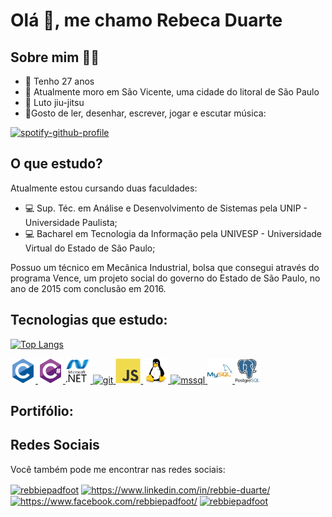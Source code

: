 <h1 align="left">Olá 👋, me chamo Rebeca Duarte</h1>


## Sobre mim 👨‍💻
* 📆 Tenho 27 anos
* 📍 Atualmente moro em São Vicente, uma cidade do litoral de São Paulo
* 🥋 Luto jiu-jitsu 
* 📜Gosto de ler, desenhar, escrever, jogar e escutar música:

<!-- SPOTIFY-->
[![spotify-github-profile](https://spotify-github-profile.kittinanx.com/api/view?uid=rebbiepadfoot&cover_image=true&theme=default&show_offline=false&background_color=121212&interchange=true&bar_color=53b14f&bar_color_cover=false)](https://github.com/kittinan/spotify-github-profile)



## O que estudo?

Atualmente estou cursando duas faculdades:
* 💻 Sup. Téc. em Análise e Desenvolvimento de Sistemas pela UNIP - Universidade Paulista; 
* 💻 Bacharel em Tecnologia da Informação pela UNIVESP - Universidade Virtual do Estado de São Paulo;

Possuo um técnico em Mecânica Industrial, bolsa que consegui através do programa Vence, um projeto social do governo do Estado de São Paulo, no ano de 2015 com conclusão em 2016.

## Tecnologias que estudo:

<!-- GITHUB STATS -->
[![Top Langs](https://github-readme-stats.vercel.app/api/top-langs/?username=rebbieduarte&layout=compact)](https://github.com/rebbieduarte/github-readme-stats)

<!-- TECNOLOGIAS -->
<p align="left"> <a href="https://www.cprogramming.com/" target="_blank" rel="noreferrer"> <img src="https://raw.githubusercontent.com/devicons/devicon/master/icons/c/c-original.svg" alt="c" width="40" height="40"/> </a> <a href="https://www.w3schools.com/cs/" target="_blank" rel="noreferrer"> <img src="https://raw.githubusercontent.com/devicons/devicon/master/icons/csharp/csharp-original.svg" alt="csharp" width="40" height="40"/> </a> <a href="https://dotnet.microsoft.com/" target="_blank" rel="noreferrer"> <img src="https://raw.githubusercontent.com/devicons/devicon/master/icons/dot-net/dot-net-original-wordmark.svg" alt="dotnet" width="40" height="40"/> </a> <a href="https://git-scm.com/" target="_blank" rel="noreferrer"> <img src="https://www.vectorlogo.zone/logos/git-scm/git-scm-icon.svg" alt="git" width="40" height="40"/> </a> <a href="https://developer.mozilla.org/en-US/docs/Web/JavaScript" target="_blank" rel="noreferrer"> <img src="https://raw.githubusercontent.com/devicons/devicon/master/icons/javascript/javascript-original.svg" alt="javascript" width="40" height="40"/> </a> <a href="https://www.linux.org/" target="_blank" rel="noreferrer"> <img src="https://raw.githubusercontent.com/devicons/devicon/master/icons/linux/linux-original.svg" alt="linux" width="40" height="40"/> </a> <a href="https://www.microsoft.com/en-us/sql-server" target="_blank" rel="noreferrer"> <img src="https://www.svgrepo.com/show/303229/microsoft-sql-server-logo.svg" alt="mssql" width="40" height="40"/> </a> <a href="https://www.mysql.com/" target="_blank" rel="noreferrer"> <img src="https://raw.githubusercontent.com/devicons/devicon/master/icons/mysql/mysql-original-wordmark.svg" alt="mysql" width="40" height="40"/> </a> <a href="https://www.postgresql.org" target="_blank" rel="noreferrer"> <img src="https://raw.githubusercontent.com/devicons/devicon/master/icons/postgresql/postgresql-original-wordmark.svg" alt="postgresql" width="40" height="40"/> </a> </p>


## Portifólio:


## Redes Sociais

Você também pode me encontrar nas redes sociais:


<!-- REDES SOCIAIS -->
<p align="left">
<a href="https://twitter.com/rebbiepadfoot" target="blank"><img align="center" src="https://raw.githubusercontent.com/rahuldkjain/github-profile-readme-generator/master/src/images/icons/Social/twitter.svg" alt="rebbiepadfoot" height="30" width="40" /></a>
<a href="https://linkedin.com/in/https://www.linkedin.com/in/rebbie-duarte/" target="blank"><img align="center" src="https://raw.githubusercontent.com/rahuldkjain/github-profile-readme-generator/master/src/images/icons/Social/linked-in-alt.svg" alt="https://www.linkedin.com/in/rebbie-duarte/" height="30" width="40" /></a>
<a href="https://fb.com/https://www.facebook.com/rebbiepadfoot/" target="blank"><img align="center" src="https://raw.githubusercontent.com/rahuldkjain/github-profile-readme-generator/master/src/images/icons/Social/facebook.svg" alt="https://www.facebook.com/rebbiepadfoot/" height="30" width="40" /></a>
<a href="https://instagram.com/rebbiepadfoot" target="blank"><img align="center" src="https://raw.githubusercontent.com/rahuldkjain/github-profile-readme-generator/master/src/images/icons/Social/instagram.svg" alt="rebbiepadfoot" height="30" width="40" /></a>
</p>
